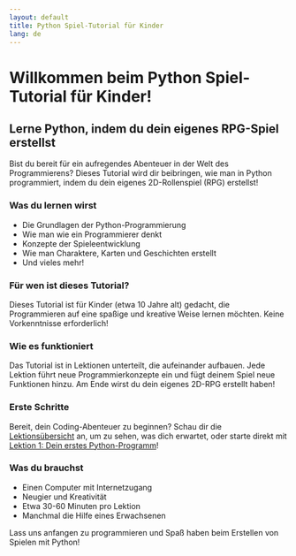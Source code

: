 ```yaml
---
layout: default
title: Python Spiel-Tutorial für Kinder
lang: de
---
```


# Willkommen beim Python Spiel-Tutorial für Kinder!

## Lerne Python, indem du dein eigenes RPG-Spiel erstellst

Bist du bereit für ein aufregendes Abenteuer in der Welt des Programmierens? Dieses Tutorial wird dir beibringen, wie man in Python programmiert, indem du dein eigenes 2D-Rollenspiel (RPG) erstellst!

### Was du lernen wirst

- Die Grundlagen der Python-Programmierung
- Wie man wie ein Programmierer denkt
- Konzepte der Spieleentwicklung
- Wie man Charaktere, Karten und Geschichten erstellt
- Und vieles mehr!

### Für wen ist dieses Tutorial?

Dieses Tutorial ist für Kinder (etwa 10 Jahre alt) gedacht, die Programmieren auf eine spaßige und kreative Weise lernen möchten. Keine Vorkenntnisse erforderlich!

### Wie es funktioniert

Das Tutorial ist in Lektionen unterteilt, die aufeinander aufbauen. Jede Lektion führt neue Programmierkonzepte ein und fügt deinem Spiel neue Funktionen hinzu. Am Ende wirst du dein eigenes 2D-RPG erstellt haben!

### Erste Schritte

Bereit, dein Coding-Abenteuer zu beginnen? Schau dir die [Lektionsübersicht](/PixelWizards/lessons/outline-de/) an, um zu sehen, was dich erwartet, oder starte direkt mit [Lektion 1: Dein erstes Python-Programm](/PixelWizards/lessons/lesson1/)!

### Was du brauchst

- Einen Computer mit Internetzugang
- Neugier und Kreativität
- Etwa 30-60 Minuten pro Lektion
- Manchmal die Hilfe eines Erwachsenen

Lass uns anfangen zu programmieren und Spaß haben beim Erstellen von Spielen mit Python!

